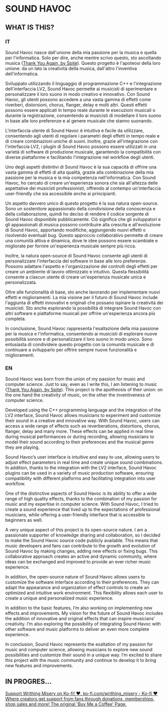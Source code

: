# SOUND HAVOC

## WHAT IS THIS?

### IT

Sound Havoc nasce dall'unione della mia passione per la musica e quella per l'informatica. Solo per dire, anche mentre scrivo questo, sto ascoltando musica ([Thank You Again, by Spite](https///open.spotify.com/intl-it/track/1gdNdUdDmVpwV2c6LgOW?si=58dc6df33d47e1)). Questo progetto è l'apoteosi della loro unione: da un lato la creatività della musica, dall'altro l'inventiva dell'informatica.

Sviluppato utilizzando il linguaggio di programmazione C++ e l'integrazione dell'interfaccia LV2, Sound Havoc permette ai musicisti di sperimentare e personalizzare il loro suono in modo creativo e innovativo. Con Sound Havoc, gli utenti possono accedere a una vasta gamma di effetti come riverberi, distorsioni, chorus, flanger, delay e molti altri. Questi effetti possono essere applicati in tempo reale durante le esecuzioni musicali o durante la registrazione, consentendo ai musicisti di modellare il loro suono in base alle loro preferenze e al genere musicale che stanno suonando.

L'interfaccia utente di Sound Havoc è intuitiva e facile da utilizzare, consentendo agli utenti di regolare i parametri degli effetti in tempo reale e di creare combinazioni uniche di suoni. Inoltre, grazie all'integrazione con l'interfaccia LV2, i plugin di Sound Havoc possono essere utilizzati in una varietà di software di produzione musicale, garantendo la compatibilità con diverse piattaforme e facilitando l'integrazione nel workflow degli utenti.

Uno degli aspetti distintivi di Sound Havoc è la sua capacità di offrire una vasta gamma di effetti di alta qualità, grazie alla combinazione della mia passione per la musica e la mia competenza nell'informatica. Con Sound Havoc, ho cercato di creare un'esperienza sonora che sia all'altezza delle aspettative dei musicisti professionisti, offrendo al contempo un'interfaccia user-friendly che sia accessibile anche ai principianti.

Un aspetto davvero unico di questo progetto è la sua natura open-source. Sono un sostenitore appassionato della condivisione della conoscenza e della collaborazione, quindi ho deciso di rendere il codice sorgente di Sound Havoc disponibile pubblicamente. Ciò significa che gli sviluppatori e gli appassionati di musica possono contribuire alla crescita e all'evoluzione di Sound Havoc, apportando modifiche, aggiungendo nuovi effetti o risolvendo eventuali bug. Questo approccio collaborativo permette di creare una comunità attiva e dinamica, dove le idee possono essere scambiate e migliorate per fornire un'esperienza musicale sempre più ricca.

Inoltre, la natura open-source di Sound Havoc consente agli utenti di personalizzare l'interfaccia del software in base alle loro preferenze. Possono adattare l'aspetto e l'organizzazione dei controlli degli effetti per creare un ambiente di lavoro ottimizzato e intuitivo. Questa flessibilità consente a ciascun utente di creare un'esperienza musicale unica e personalizzata.

Oltre alle funzionalità di base, sto anche lavorando per implementare nuovi effetti e miglioramenti. La mia visione per il futuro di Sound Havoc include l'aggiunta di effetti innovativi e originali che possano ispirare la creatività dei musicisti. Sto anche esplorando la possibilità di integrare Sound Havoc con altri software e piattaforme musicali per offrire un'esperienza ancora più completa.

In conclusione, Sound Havoc rappresenta l'esaltazione della mia passione per la musica e l'informatica, consentendo ai musicisti di esplorare nuove possibilità sonore e di personalizzare il loro suono in modo unico. Sono entusiasta di condividere questo progetto con la comunità musicale e di continuare a svilupparlo per offrire sempre nuove funzionalità e miglioramenti.

### EN

Sound Havoc was born from the union of my passion for music and computer science. Just to say, even as I write this, I am listening to music ([Thank You Again, by Spite](https///open.spotify.com/Intl-it/track/1gdNdUdDmVpwV2c6LgOW?si=58dc6df33d47e1)). This project is the apotheosis of their union: on the one hand the creativity of music, on the other the inventiveness of computer science.

Developed using the C++ programming language and the integration of the LV2 interface, Sound Havoc allows musicians to experiment and customize their sound in a creative and innovative way. With Sound Havoc, users can access a wide range of effects such as reverberations, distortions, chorus, flanger, delay and many more. These effects can be applied in real time during musical performances or during recording, allowing musicians to model their sound according to their preferences and the musical genre they are playing.

Sound Havoc’s user interface is intuitive and easy to use, allowing users to adjust effect parameters in real time and create unique sound combinations. In addition, thanks to the integration with the LV2 interface, Sound Havoc plugins can be used in a variety of music production software, ensuring compatibility with different platforms and facilitating integration into user workflow.

One of the distinctive aspects of Sound Havoc is its ability to offer a wide range of high quality effects, thanks to the combination of my passion for music and my expertise in computer science. With Sound Havoc, I tried to create a sound experience that lived up to the expectations of professional musicians, while offering a user-friendly interface that is accessible to beginners as well.

A very unique aspect of this project is its open-source nature. I am a passionate supporter of knowledge sharing and collaboration, so I decided to make the Sound Havoc source code publicly available. This means that music developers and fans can contribute to the growth and evolution of Sound Havoc by making changes, adding new effects or fixing bugs. This collaborative approach creates an active and dynamic community, where ideas can be exchanged and improved to provide an ever richer music experience.

In addition, the open-source nature of Sound Havoc allows users to customize the software interface according to their preferences. They can adapt the appearance and organization of effect controls to create an optimized and intuitive work environment. This flexibility allows each user to create a unique and personalized music experience.

In addition to the basic features, I’m also working on implementing new effects and improvements. My vision for the future of Sound Havoc includes the addition of innovative and original effects that can inspire musicians' creativity. I’m also exploring the possibility of integrating Sound Havoc with other software and music platforms to deliver an even more complete experience.

In conclusion, Sound Havoc represents the exaltation of my passion for music and computer science, allowing musicians to explore new sound possibilities and customize their sound in a unique way. I’m excited to share this project with the music community and continue to develop it to bring new features and improvements.

## IN PROGRES...

[Support Writhing Misery on Ko-fi! ❤️. ko-fi.com/writhing_misery - Ko-fi ❤️ Where creators get support from fans through donations, memberships, shop sales and more! The original 'Buy Me a Coffee' Page.](https://ko-fi.com/writhing_misery)

